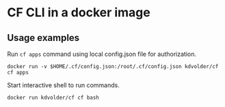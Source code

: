 CF CLI in a docker image
========================

Usage examples
--------------

Run `cf apps` command using local config.json file for authorization.

```
docker run -v $HOME/.cf/config.json:/root/.cf/config.json kdvolder/cf cf apps
```

Start interactive shell to run commands.

```
docker run kdvolder/cf cf bash
```